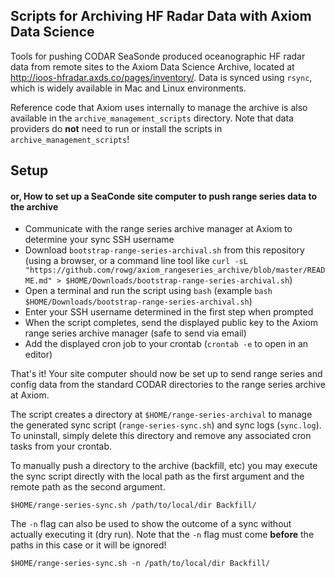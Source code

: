 ## Scripts for Archiving HF Radar Data with Axiom Data Science  ##

Tools for pushing CODAR SeaSonde produced oceanographic HF radar data from remote sites to the
Axiom Data Science Archive, located at http://ioos-hfradar.axds.co/pages/inventory/.
Data is synced using `rsync`, which is widely available in Mac and Linux environments.

Reference code that Axiom uses internally to manage the archive is also
available in the `archive_management_scripts` directory. Note that data
providers do __not__ need to run or install the scripts in `archive_management_scripts`!

## Setup ##
#### or, How to set up a SeaConde site computer to push range series data to the archive ####

* Communicate with the range series archive manager at Axiom to determine your sync SSH username
* Download `bootstrap-range-series-archival.sh` from this repository (using a browser, or a
  command line tool like `curl -sL "https://github.com/rowg/axiom_rangeseries_archive/blob/master/README.md" > $HOME/Downloads/bootstrap-range-series-archival.sh`)
* Open a terminal and run the script using `bash` (example `bash $HOME/Downloads/bootstrap-range-series-archival.sh`)
* Enter your SSH username determined in the first step when prompted
* When the script completes, send the displayed public key to the Axiom range series archive manager (safe to send via email)
* Add the displayed cron job to your crontab (`crontab -e` to open in an editor)

That's it! Your site computer should now be set up to send range series and config data
from the standard CODAR directories to the range series archive at Axiom.

The script creates a directory at `$HOME/range-series-archival` to manage the generated sync script (`range-series-sync.sh`)
and sync logs (`sync.log`). To uninstall, simply delete this directory and remove any associated cron tasks from your crontab.

To manually push a directory to the archive (backfill, etc) you may execute the sync script directly with the
local path as the first argument and the remote path as the second argument.

```
$HOME/range-series-sync.sh /path/to/local/dir Backfill/
```

The `-n` flag can also be used to show the outcome of a sync without actually executing it (dry run).
Note that the `-n` flag must come __before__ the paths in this case or it will be ignored!

```
$HOME/range-series-sync.sh -n /path/to/local/dir Backfill/
```
